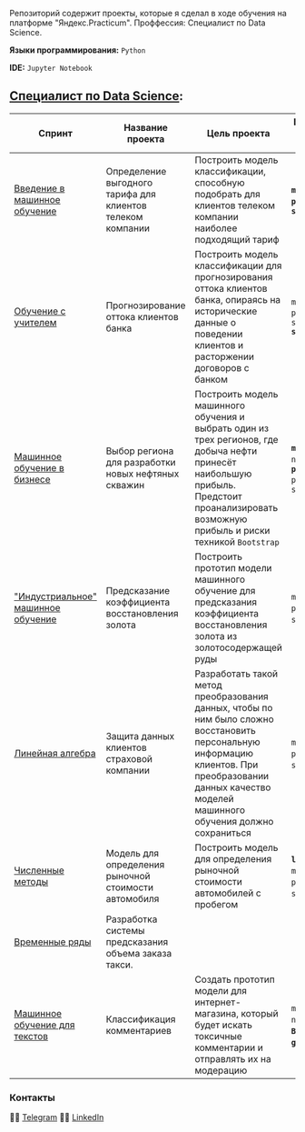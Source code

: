 Репозиторий содержит проекты, которые я сделал в ходе обучения на платформе "Яндекс.Practicum". Проффессия: Специалист по Data Science.

**Языки программирования:** `Python`

**IDE:** `Jupyter Notebook`

## [Специалист по Data Science](https://praktikum.yandex.ru/data-scientist):
| Спринт | Название проекта | Цель проекта | Используемые библиотеки и модули |
| ------------------------ | ----- | ----------- | ---------- | 
| [Введение в машинное обучение]() | Определение выгодного тарифа для клиентов телеком компании | Построить модель классификации, способную подобрать для клиентов телеком компании наиболее подходящий тариф | **`matplotlib` `numpy` `pandas` `plotly` `sklearn`** |
| [Обучение с учителем](https://github.com/DazzleBlind/Portfolio_Practicum/tree/main/Supervised_learning)          | Прогнозирование оттока клиентов банка | Построить модель классификации для прогнозирования оттока клиентов банка, опираясь на исторические данные о поведении клиентов и расторжении договоров с банком | `matplotlib` `pandas` `plotly` **`re`** `sklearn` **`statistics`** |
| [Машинное обучение в бизнесе](https://github.com/DazzleBlind/Portfolio_Practicum/tree/main/ML_In_Buisness)  | Выбор региона для разработки новых нефтяных скважин | Построить модель машинного обучения и выбрать один из трех регионов, где добыча нефти принесёт наибольшую прибыль. Предстоит проанализировать возможную прибыль и риски техникой `Bootstrap` | **`math`** `matplotlib` `numpy` `pandas` **`pandas_profiling`** `plotly` **`seaborn`** `sklearn` |
| ["Индустриальное" машинное обучение](https://github.com/DazzleBlind/Portfolio_Practicum/tree/main/Industry_ML) | Предсказание коэффициента восстановления золота | Построить прототип модели машинного обучение для предсказания коэффициента восстановления золота из золотосодержащей руды | `matplotlib` `numpy` `pandas` `plotly` `seaborn` `sklearn` |
| [Линейная алгебра](https://github.com/DazzleBlind/Portfolio_Practicum/tree/main/Linear_algebra) | Защита данных клиентов страховой компании | Разработать такой метод преобразования данных, чтобы по ним было сложно восстановить персональную информацию клиентов. При преобразовании данных качество моделей машинного обучения должно сохраниться | `matplotlib` `numpy` `pandas` `plotly` `seaborn` `sklearn` |
| [Численные методы](https://github.com/DazzleBlind/Portfolio_Practicum/tree/main/Numerical_methods) | Модель для определения рыночной стоимости автомобиля | Построить модель для определения рыночной стоимости автомобилей с пробегом | **`lightgbm`** `math` `matplotlib` `numpy` `pandas` `seaborn` `sklearn` **`time`** |
| [Временные ряды](https://github.com/DazzleBlind/Portfolio_Practicum/tree/main/Time_Series) | Разработка системы предсказания объема заказа такси. | ||
| [Машинное обучение для текстов](https://github.com/DazzleBlind/Portfolio_Practicum/tree/main/ML_For_Text) | Классификация комментариев | Создать прототип модели для интернет-магазина, который будет искать токсичные комментарии и отправлять их на модерацию | `matplotlib` **`nltk`** `numpy` `pandas` **`BERT`** **`Fasttext`** **`gensim`** `sklearn`  |

### Контакты
:gem::telephone_receiver: [Telegram](https://t.me/Dazzle_dazzle_dazzle)
:small_blue_diamond::blue_book: [LinkedIn](https://www.linkedin.com/in/konstantin-sinkevich-39b982265/)

